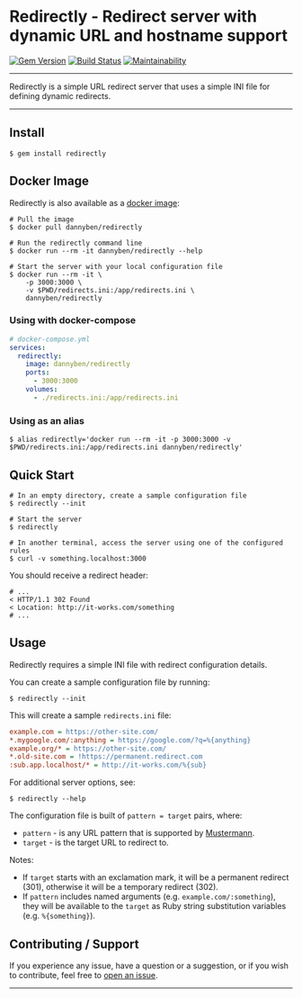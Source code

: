 # Redirectly - Redirect server with dynamic URL and hostname support

[![Gem Version](https://badge.fury.io/rb/redirectly.svg)](https://badge.fury.io/rb/redirectly)
[![Build Status](https://github.com/DannyBen/redirectly/workflows/Test/badge.svg)](https://github.com/DannyBen/redirectly/actions?query=workflow%3ATest)
[![Maintainability](https://api.codeclimate.com/v1/badges/094281e5b8e90b8ff85f/maintainability)](https://codeclimate.com/github/DannyBen/redirectly/maintainability)

---

Redirectly is a simple URL redirect server that uses a simple INI file for 
defining dynamic redirects.

---

## Install

```
$ gem install redirectly
```

## Docker Image

Redirectly is also available as a [docker image][docker]:

```shell
# Pull the image
$ docker pull dannyben/redirectly

# Run the redirectly command line
$ docker run --rm -it dannyben/redirectly --help

# Start the server with your local configuration file
$ docker run --rm -it \
    -p 3000:3000 \
    -v $PWD/redirects.ini:/app/redirects.ini \
    dannyben/redirectly 
```

### Using with docker-compose

```yaml
# docker-compose.yml
services:
  redirectly:
    image: dannyben/redirectly
    ports:
      - 3000:3000
    volumes:
      - ./redirects.ini:/app/redirects.ini
```

### Using as an alias

```shell
$ alias redirectly='docker run --rm -it -p 3000:3000 -v $PWD/redirects.ini:/app/redirects.ini dannyben/redirectly'
```

## Quick Start

```shell
# In an empty directory, create a sample configuration file
$ redirectly --init

# Start the server
$ redirectly

# In another terminal, access the server using one of the configured rules
$ curl -v something.localhost:3000
```

You should receive a redirect header:

```shell
# ...
< HTTP/1.1 302 Found
< Location: http://it-works.com/something
# ...
```


## Usage 

Redirectly requires a simple INI file with redirect configuration details.

You can create a sample configuration file by running:

```shell
$ redirectly --init
```

This will create a sample `redirects.ini` file:

```ini
example.com = https://other-site.com/
*.mygoogle.com/:anything = https://google.com/?q=%{anything}
example.org/* = https://other-site.com/
*.old-site.com = !https://permanent.redirect.com
:sub.app.localhost/* = http://it-works.com/%{sub}
```

For additional server options, see:

```shell
$ redirectly --help
```

The configuration file is built of `pattern = target` pairs, where:

- `pattern` - is any URL pattern that is supported by [Mustermann][mustermann].
- `target` - is the target URL to redirect to.

Notes:

- If `target` starts with an exclamation mark, it will be a permanent
  redirect (301), otherwise it will be a temporary redirect (302).
- If `pattern` includes named arguments (e.g. `example.com/:something`), they
  will be available to the `target` as Ruby string substitution variables
  (e.g. `%{something}`).


## Contributing / Support

If you experience any issue, have a question or a suggestion, or if you wish
to contribute, feel free to [open an issue][issues].


---

[issues]: https://github.com/DannyBen/redirectly/issues
[mustermann]: https://github.com/sinatra/mustermann/blob/master/mustermann/README.md
[docker]: https://hub.docker.com/r/dannyben/redirectly